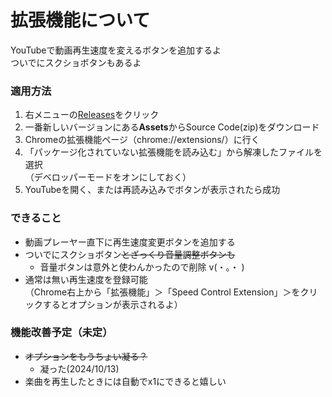 # 拡張機能について
YouTubeで動画再生速度を変えるボタンを追加するよ  
ついでにスクショボタンもあるよ

### 適用方法
1. 右メニューの[Releases](https://github.com/23SHIMOSAKA/extension_speedcontroller/releases)をクリック
2. 一番新しいバージョンにある**Assets**からSource Code(zip)をダウンロード
3. Chromeの拡張機能ページ（chrome://extensions/）に行く
4. 「パッケージ化されていない拡張機能を読み込む」から解凍したファイルを選択  
（デベロッパーモードをオンにしておく）
6. YouTubeを開く、または再読み込みでボタンが表示されたら成功

### できること
- 動画プレーヤー直下に再生速度変更ボタンを追加する
- ついでにスクショボタン~~とざっくり音量調整ボタンも~~
    - 音量ボタンは意外と使わんかったので削除 v(・。・ )
- 通常は無い再生速度を登録可能  
（Chrome右上から「拡張機能」＞「Speed Control Extension」＞をクリックするとオプションが表示されるよ）

### 機能改善予定（未定）
- ~~オプションをもうちょい凝る？~~
    - 凝った(2024/10/13)
- 楽曲を再生したときには自動でx1にできると嬉しい
